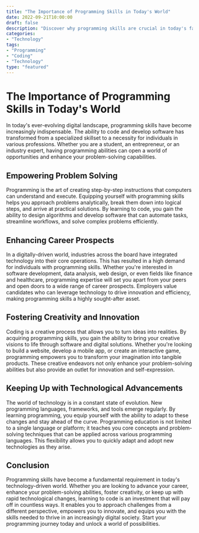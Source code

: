 ```yaml
---
title: "The Importance of Programming Skills in Today's World"
date: 2022-09-21T10:00:00
draft: false
description: "Discover why programming skills are crucial in today's fast-paced world."
categories:
- "Technology"
tags:
- "Programming"
- "Coding"
- "Technology"
type: "featured"
---
```


# The Importance of Programming Skills in Today's World

In today's ever-evolving digital landscape, programming skills have become increasingly indispensable. The ability to code and develop software has transformed from a specialized skillset to a necessity for individuals in various professions. Whether you are a student, an entrepreneur, or an industry expert, having programming abilities can open a world of opportunities and enhance your problem-solving capabilities.

## Empowering Problem Solving

Programming is the art of creating step-by-step instructions that computers can understand and execute. Equipping yourself with programming skills helps you approach problems analytically, break them down into logical steps, and arrive at practical solutions. By learning to code, you gain the ability to design algorithms and develop software that can automate tasks, streamline workflows, and solve complex problems efficiently.

## Enhancing Career Prospects

In a digitally-driven world, industries across the board have integrated technology into their core operations. This has resulted in a high demand for individuals with programming skills. Whether you're interested in software development, data analysis, web design, or even fields like finance and healthcare, programming expertise will set you apart from your peers and open doors to a wide range of career prospects. Employers value candidates who can leverage technology to drive innovation and efficiency, making programming skills a highly sought-after asset.

## Fostering Creativity and Innovation

Coding is a creative process that allows you to turn ideas into realities. By acquiring programming skills, you gain the ability to bring your creative visions to life through software and digital solutions. Whether you're looking to build a website, develop a mobile app, or create an interactive game, programming empowers you to transform your imagination into tangible products. These creative endeavors not only enhance your problem-solving abilities but also provide an outlet for innovation and self-expression.

## Keeping Up with Technological Advancements

The world of technology is in a constant state of evolution. New programming languages, frameworks, and tools emerge regularly. By learning programming, you equip yourself with the ability to adapt to these changes and stay ahead of the curve. Programming education is not limited to a single language or platform; it teaches you core concepts and problem-solving techniques that can be applied across various programming languages. This flexibility allows you to quickly adapt and adopt new technologies as they arise.

## Conclusion

Programming skills have become a fundamental requirement in today's technology-driven world. Whether you are looking to advance your career, enhance your problem-solving abilities, foster creativity, or keep up with rapid technological changes, learning to code is an investment that will pay off in countless ways. It enables you to approach challenges from a different perspective, empowers you to innovate, and equips you with the skills needed to thrive in an increasingly digital society. Start your programming journey today and unlock a world of possibilities.
